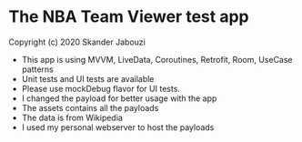 # The NBA Team Viewer test app

Copyright (c) 2020 Skander Jabouzi

* This app is using MVVM, LiveData, Coroutines, Retrofit, Room, UseCase patterns
* Unit tests and UI tests are available
* Please use mockDebug flavor for UI tests.
* I changed the payload for better usage with the app
* The assets contains all the payloads
* The data is from Wikipedia 
* I used my personal webserver to host the payloads
